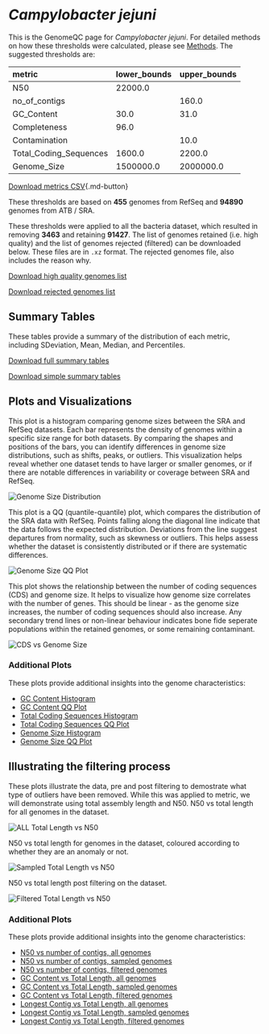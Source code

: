 # *Campylobacter jejuni*

This is the GenomeQC page for *Campylobacter jejuni*. For detailed methods on how these thresholds were calculated, please see [Methods](../../methods.md).
The suggested thresholds are: 

| metric                 | lower_bounds   | upper_bounds   |
|:-----------------------|:---------------|:---------------|
| N50                    | 22000.0        |                |
| no_of_contigs          |                | 160.0          |
| GC_Content             | 30.0           | 31.0           |
| Completeness           | 96.0           |                |
| Contamination          |                | 10.0           |
| Total_Coding_Sequences | 1600.0         | 2200.0         |
| Genome_Size            | 1500000.0      | 2000000.0      |

[Download metrics CSV](Campylobacter_jejuni_metrics.csv){.md-button}


These thresholds are based on **455** genomes from RefSeq and **94890** genomes from ATB / SRA.

These thresholds were applied to all the bacteria dataset, which resulted in removing **3463** and retaining **91427**.
The list of genomes retained (i.e. high quality) and the list of genomes rejected (filtered) can be downloaded below. These files are in `.xz` format. The rejected genomes file, also includes the reason why.

[Download high quality genomes list](Campylobacter_jejuni_high_quality_genomes.csv.xz)


[Download rejected genomes list](Campylobacter_jejuni_filtered_out_genomes.csv.xz)



## Summary Tables
These tables provide a summary of the distribution of each metric, including SDeviation, Mean, Median, and Percentiles.

[Download full summary tables](summary.csv)

[Download simple summary tables](selected_summary.csv)

## Plots and Visualizations

This plot is a histogram comparing genome sizes between the SRA and RefSeq datasets. Each bar represents the density of genomes within a specific size range for both datasets. By comparing the shapes and positions of the bars, you can identify differences in genome size distributions, such as shifts, peaks, or outliers. This visualization helps reveal whether one dataset tends to have larger or smaller genomes, or if there are notable differences in variability or coverage between SRA and RefSeq.

![Genome Size Distribution](Genome_Size_refseq_histogram_kde.png)

This plot is a QQ (quantile-quantile) plot, which compares the distribution of the SRA data with RefSeq. Points falling along the diagonal line indicate that the data follows the expected distribution. Deviations from the line suggest departures from normality, such as skewness or outliers. This helps assess whether the dataset is consistently distributed or if there are systematic differences.

![Genome Size QQ Plot](Genome_Size_refseq_qqplot.png)

This plot shows the relationship between the number of coding sequences (CDS) and genome size. It helps to visualize how genome size correlates with the number of genes. This should be linear - as the genome size increases, the number of coding sequences should also increase. Any secondary trend lines or non-linear behaviour indicates bone fide seperate populations within the retained genomes, or some remaining contaminant. 

![CDS vs Genome Size](Campylobacter_jejuni_CDS_vs_Genome_Size.png)

### Additional Plots

These plots provide additional insights into the genome characteristics:

- [GC Content Histogram](GC_Content_refseq_histogram_kde.png)
- [GC Content QQ Plot](GC_Content_refseq_qqplot.png)
- [Total Coding Sequences Histogram](Total_Coding_Sequences_refseq_histogram_kde.png)
- [Total Coding Sequences QQ Plot](Total_Coding_Sequences_refseq_qqplot.png)
- [Genome Size Histogram](Genome_Size_refseq_histogram_kde.png)
- [Genome Size QQ Plot](Genome_Size_refseq_qqplot.png)
## Illustrating the filtering process
These plots illustrate the data, pre and post filtering to demostrate what type of outliers have been removed. While this was applied to metric, we will demonstrate using total assembly length and N50.
N50 vs total length for all genomes in the dataset.

![ALL Total Length vs N50](Campylobacter_jejuni_all_total_length_N50.png)

N50 vs total length for genomes in the dataset, coloured according to whether they are an anomaly or not.

![Sampled Total Length vs N50](Campylobacter_jejuni_sample_total_length_N50.png)

N50 vs total length post filtering on the dataset.

![Filtered Total Length vs N50](Campylobacter_jejuni_filt_total_length_N50.png)

### Additional Plots

These plots provide additional insights into the genome characteristics:

- [N50 vs number of contigs, all genomes](Campylobacter_jejuni_all_N50_number.png)
- [N50 vs number of contigs, sampled genomes](Campylobacter_jejuni_sample_N50_number.png)
- [N50 vs number of contigs, filtered genomes](Campylobacter_jejuni_filt_N50_number.png)
- [GC Content vs Total Length, all genomes](Campylobacter_jejuni_all_total_length_GC_Content.png)
- [GC Content vs Total Length, sampled genomes](Campylobacter_jejuni_sample_total_length_GC_Content.png)
- [GC Content vs Total Length, filtered genomes](Campylobacter_jejuni_filt_total_length_GC_Content.png)
- [Longest Contig vs Total Length, all genomes](Campylobacter_jejuni_all_total_length_longest.png)
- [Longest Contig vs Total Length, sampled genomes](Campylobacter_jejuni_sample_total_length_longest.png)
- [Longest Contig vs Total Length, filtered genomes](Campylobacter_jejuni_filt_total_length_longest.png)
